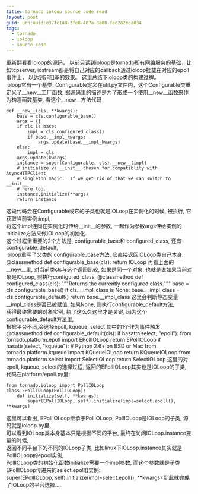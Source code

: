 ```yaml
---
title: tornado ioloop source code read
layout: post
guid: urn:uuid:e37fc1a8-3fe8-407a-8a00-fed282eea034
tags:
  - tornado
  - ioloop
  - source code
---
```


重新翻看看ioloop的源码， 以前只读到ioloop是tornado所有网络服务的基础，比如tcpserver, iostream都是将自己对应的callback通过ioloop挂载在对应的epoll事件上，
以达到非阻塞的效果。
这里总结下ioloop类的构建过程。  
ioloop它有一个基类: Configurable定义在util.py文件内，这个Configurable类重定义了__new__工厂函数, 据源码里的描述是为了形成一个使用__new__函数来作为构造函数基类,
看这个__new__方法代码

    def __new__(cls, **kwargs):
        base = cls.configurable_base()
        args = {}
        if cls is base:
            impl = cls.configured_class()
            if base.__impl_kwargs:
                args.update(base.__impl_kwargs)
        else:
            impl = cls
        args.update(kwargs)
        instance = super(Configurable, cls).__new__(impl)
        # initialize vs __init__ chosen for compatiblity with AsyncHTTPClient
        # singleton magic.  If we get rid of that we can switch to __init__
        # here too.
        instance.initialize(**args)
        return instance
这段代码会在Configurable或它的子类也就是IOLoop在实例化的时候, 被执行, 它获取当前实例:impl,  
将这个impl连同在实例化时传给__init__的参数, 一起作为参数args传给实例的initialize方法来做IOLoop的初始化.  
这个过程里重要的2个方法是, configurable_base和 configured_class, 还有configurable_default,  
ioloop重写了父类的 configurable_base方法, 它直接返回IOLoop类自己本身:
    @classmethod
    def configurable_base(cls):
        return IOLoop
再看上面的__new__里, 对当前类cls与这个返回比较, 如果是同一个对象, 也就是说如果当前对象是IOLoop,  则执行configured_class:
    @classmethod
    def configured_class(cls):
        """Returns the currently configured class."""
        base = cls.configurable_base()
        if cls.__impl_class is None:
            base.__impl_class = cls.configurable_default()
        return base.__impl_class
这里会判断静态变量__impl_class是否已被赋值, 如果None, 则执行configurable_default方法,  
获得最终需要的对象实例, 绕了这么久这里才是关键, 因为这个configurable_default方法里,  
根据平台不同,会选择epoll, kqueue, select 其中的1个作为事件触发.
    @classmethod
    def configurable_default(cls):
        if hasattr(select, "epoll"):
            from tornado.platform.epoll import EPollIOLoop
            return EPollIOLoop
        if hasattr(select, "kqueue"):
            # Python 2.6+ on BSD or Mac
            from tornado.platform.kqueue import KQueueIOLoop
            return KQueueIOLoop
        from tornado.platform.select import SelectIOLoop
        return SelectIOLoop
这里的对epoll, kqueue, select的选择过程, 返回的EPollIOLoop其实也是IOLoop的子类,  代码在platform/epoll.py里:  

    from tornado.ioloop import PollIOLoop
    class EPollIOLoop(PollIOLoop):
        def initialize(self, **kwargs):
            super(EPollIOLoop, self).initialize(impl=select.epoll(), **kwargs)
这里可以看出, EPollIOLoop继承于PollIOLoop,  PollIOLoop是IOLoop的子类, 源码就是ioloop.py里,  
可以看到IOLoop类本身基本只是根据不同的平台, 最终在访问IOLoop.instance变量的时候,  
返回不同平台下的不同的IOLoop子类, 比如linux下IOLoop.instance其实就是PollIOLoop的epool实例,  
PollIOLoop类的初始化函数initialize需要一个impl参数, 而这个参数就是子类EPollIOLoop传进来的select.epoll()实例:  
    super(EPollIOLoop, self).initialize(impl=select.epoll(), **kwargs)
到此就完成了IOLoop的平台选择....

